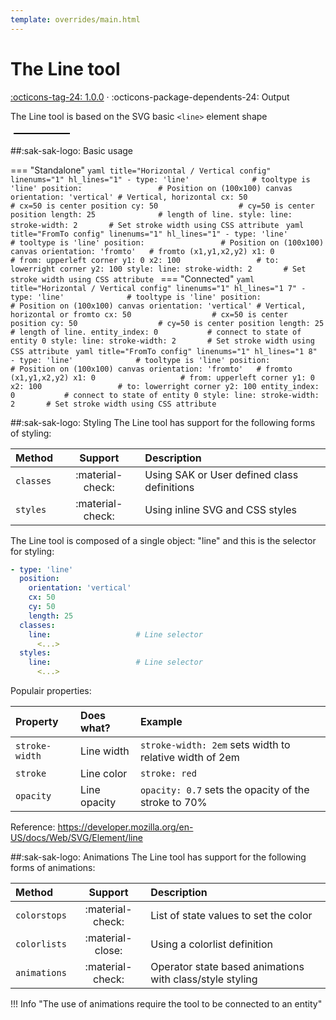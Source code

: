 ```yaml
---
template: overrides/main.html
---
```


[line-tool support]: https://github.com/amoebelabs/swiss-army-knife/releases/tag/1.0.0
# The Line tool
[:octicons-tag-24: 1.0.0][line-tool support] ·
:octicons-package-dependents-24: Output

The Line tool is based on the SVG basic `<line>` element shape

<svg viewBox="0 0 100 10" xmlns="http://www.w3.org/2000/svg" width="100px">
  <line x1="5" y1="5" x2="95" y2="5" stroke="black" stroke-width="2"/>
</svg>

##:sak-sak-logo: Basic usage

=== "Standalone"
    ```yaml title="Horizontal / Vertical config" linenums="1" hl_lines="1"
    - type: 'line'              # tooltype is 'line'
      position:                 # Position on (100x100) canvas
        orientation: 'vertical' # Vertical, horizontal
        cx: 50                  # cx=50 is center position
        cy: 50                  # cy=50 is center position
        length: 25              # length of line.
      style:
        line:
          stroke-width: 2       # Set stroke width using CSS attribute
    ```
    ```yaml title="FromTo config" linenums="1" hl_lines="1"
    - type: 'line'              # tooltype is 'line'
      position:                 # Position on (100x100) canvas
        orientation: 'fromto'   # fromto (x1,y1,x2,y2)
        x1: 0                   # from: upperleft corner
        y1: 0
        x2: 100                 # to: lowerright corner
        y2: 100
      style:
        line:
          stroke-width: 2       # Set stroke width using CSS attribute
    ```
=== "Connected"
    ```yaml title="Horizontal / Vertical config" linenums="1" hl_lines="1 7"
    - type: 'line'              # tooltype is 'line'
      position:                 # Position on (100x100) canvas
        orientation: 'vertical' # Vertical, horizontal or fromto
        cx: 50                  # cx=50 is center position
        cy: 50                  # cy=50 is center position
        length: 25              # length of line.
      entity_index: 0           # connect to state of entity 0
      style:
        line:
          stroke-width: 2       # Set stroke width using CSS attribute
    ```
    ```yaml title="FromTo config" linenums="1" hl_lines="1 8"
    - type: 'line'              # tooltype is 'line'
      position:                 # Position on (100x100) canvas
        orientation: 'fromto'   # fromto (x1,y1,x2,y2)
        x1: 0                   # from: upperleft corner
        y1: 0
        x2: 100                 # to: lowerright corner
        y2: 100
      entity_index: 0           # connect to state of entity 0
      style:
        line:
          stroke-width: 2       # Set stroke width using CSS attribute
    ```
   
##:sak-sak-logo: Styling
The Line tool has support for the following forms of styling:

| Method       | Support          | Description |
| :----------- | :--------------: | :-------------------- |
| `classes`    | :material-check: | Using SAK or User defined class definitions |
| `styles`     | :material-check: | Using inline SVG and CSS styles |


The Line tool is composed of a single object: "line" and this is the selector for styling:
```yaml linenums="1" hl_lines="8 11"
- type: 'line'
  position:
    orientation: 'vertical'
    cx: 50
    cy: 50
    length: 25
  classes:
    line:                   # Line selector
      <...>
  styles:
    line:                   # Line selector
      <...>
```

Populair properties:

| Property      | Does what?         | Example                                                 |
| :------------- | :----------------- | :------------------------------------------------------ |
| `stroke-width` | Line width         | `stroke-width: 2em` sets width to relative width of 2em |
| `stroke`       | Line color         | `stroke: red`                                           |
| `opacity`      | Line opacity       | `opacity: 0.7` sets the opacity of the stroke to 70%    |

Reference: https://developer.mozilla.org/en-US/docs/Web/SVG/Element/line

##:sak-sak-logo: Animations
The Line tool has support for the following forms of animations:

| Method       | Support          | Description            |
| :----------- | :--------------: | :-------------------- |
| `colorstops` | :material-check: | List of state values to set the color |
| `colorlists` | :material-close: | Using a colorlist definition |
| `animations` | :material-check: | Operator state based animations with class/style styling |


!!! Info "The use of animations require the tool to be connected to an entity"


